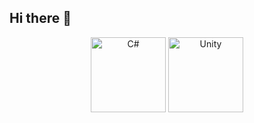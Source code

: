 ## Hi there 👋

<div align="center">
  <img src="https://upload.wikimedia.org/wikipedia/commons/4/4f/Csharp_Logo.png" alt="C#" width="120"/>
  <img src="https://upload.wikimedia.org/wikipedia/commons/c/c4/Unity_2021.svg" alt="Unity" width="120"/>
</div>

